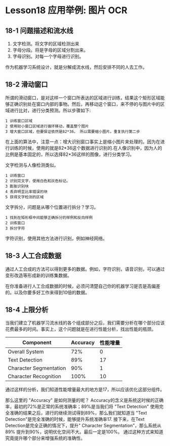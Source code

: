 # Lesson18 应用举例: 图片 OCR
## 18-1 问题描述和流水线

1. 文字检测。将文字的区域检测出来
2. 字母分段。将是字母的区域分割出来。
3. 字母识别。对每一个字母进行识别。

作为机器学习系统设计，就是分解成流水线，然后安排不同的人去工作。

## 18-2 滑动窗口
所谓的滑动窗口，是对这样一个窗口所表达的区域进行训练，结果这个矩形区域能够正确识别处在窗口内部的事物。然后，再移动这个窗口，来不停的与图片中的区域进行比对，进行分类预测。所以步骤如下:

	1 训练窗口区域
	2 使用较小窗口区域进行循环移动，覆盖整个图片
	3 增大窗口区域，但要保证依然是82*36， 所以需要缩小图片。重复执行第二步


在上面的算法中，注意一点：增大识别窗口事实上是缩小图片来处理的。因为在进行训练的时候，使用的就是82\*36这个数据进行识别的.在人像识别中，因为人的比例是基本固定的，所以选择82*36这样的图像，进行分类学习。

文字检测与人像检测类似。

	1 训练窗口
	2 识别完文字，使用白色和灰色标记。
	3 膨胀识别块
	4 丢弃明显比率错误的块
	5 获得文字检测的区域
	
文字拆分，问题是从哪个位置进行拆分？学习。

	1 找到在矩形框中间能够正确拆分的样例和反向样例
	2 训练窗口
	3 拆分字符

字符识别，使用其他方法进行识别，例如神经网络。

## 18-3 人工合成数据

通过人工合成的方法可以得到更多的数据。例如，字符识别，语音识别，可以通过变形改造等形成新的训练集数据。

在你准备进行人工合成数据的时候，必须问清楚自己你的机器学习是否是高偏差的。以及你要多好工作来得到10倍的数据。

## 18-4 上限分析
当我们建立了机器学习流水线的各个组成部分之后，我们需要分析在哪个部分应该花费最多的时间。事实上，这个问题就是在进行性能分析，找出性能的瓶颈。

| Component | Accuracy | 性能增量 |
| --------- |----------| -------|
| Overall System | 72% | 0 |
| Text Detection | 89% | 17 |
| Character Segmentation | 90% | 1 |
| Character Recognition | 100% | 10 |

通过这样的分析，我们知道性能增量最大的地方是17，所以应该优化这部分组件。

那么这里的 "Accuracy" 是如何测量的呢？ Accuracy的含义是系统这时候的正确率，最初的72%是正常的系统准确率；89%是当我们将 "Text Detection" 使用完全准确的结果之后，进行的继续测试得到89%，那么我们就知道当 "Text Detection"是完全准确的时候，能够提升系统准确率17. 接下来，在Text Detection是完全正确的情况下，提升" Character Segmentation"，那么系统从89% 提升到90%，说明优化空间不大。最后一定是100%。 通过这种方式来知道究竟提升哪个部分来增强系统的准确性。



